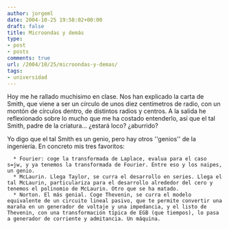 ```yaml
---
author: jorgeml
date: 2004-10-25 19:58:02+00:00
draft: false
title: Microondas y demás
type: 
- post
- posts
comments: true
url: /2004/10/25/microondas-y-demas/
tags:
- universidad
---
```


Hoy me he rallado muchisimo en clase. Nos han explicado la carta de Smith, que viene a ser un círculo de unos diez centímetros de radio, con un montón de círculos dentro, de distintos radios y centros. A la salida he reflexionado sobre lo mucho que me ha costado entenderlo, así que el tal Smith, padre de la criatura... ¿estará loco? ¿aburrido?

Yo digo que el tal Smith es un genio, pero hay otros ''genios'' de la ingeniería. En concreto mis tres favoritos:

	  * Fourier: coge la transformada de Laplace, evalua para el caso s=jw, y ya tenemos la transformada de Fourier. Entre eso y los naipes, un genio.
	  * McLaurin. Llega Taylor, se curra el desarrollo en series. Llega el tal McLaurin, particulariza para el desarrollo alrededor del cero y tenemos el polinomio de McLaurin. Otro que se ha matado.
	  * Norton. El más genial. Coge Thevenin, se curra el modelo equivalente de un circuito lineal pasivo, que te permite convertir una maraña en un generador de voltaje y una impedancia, y el listo de Thevenin, con una transformación típica de EGB (que tiempos), lo pasa a generador de corriente y admitancia. Un máquina.

